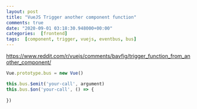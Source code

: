 ```yaml
---
layout: post
title: "VueJS Trigger another component function"
comments: true
date: "2020-09-01 03:18:30.948000+00:00"
categories:  [frontend]
tags:  [component, trigger, vuejs, eventbus, bus]
---
```




https://www.reddit.com/r/vuejs/comments/bavfig/trigger_function_from_another_component/

```javascript
Vue.prototype.bus = new Vue()

this.bus.$emit('your-call', argument)
this.bus.$on('your-call', () => {
    
})
```
